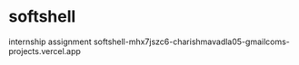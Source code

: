 # softshell
internship assignment
softshell-mhx7jszc6-charishmavadla05-gmailcoms-projects.vercel.app
